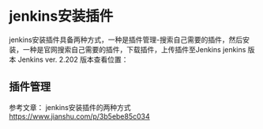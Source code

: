 # jenkins安装插件
jenkins安装插件具备两种方式，一种是插件管理-搜索自己需要的插件，然后安装，一种是官网搜索自己需要的插件，下载插件，上传插件至Jenkins
jenkins 版本 Jenkins ver. 2.202
版本查看位置：

## 插件管理


参考文章：
jenkins安装插件的两种方式
https://www.jianshu.com/p/3b5ebe85c034

